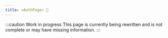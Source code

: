 ```yaml
---
title: <AuthPage> 🚧
---
```


:::caution Work in progress
This page is currently being rewritten and is not complete or may have missing information.
:::